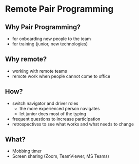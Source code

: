 # Remote Pair Programming

## Why Pair Programming?
- for onboarding new people to the team
- for training (junior, new technologies)

## Why remote?
- working with remote teams
- remote work when people cannot come to office

## How?
- switch navigator and driver roles
  - the more experienced person navigates
  - let junior does most of the typing
- frequent questions to increase participation
- retrospectives to see what works and what needs to change

## What?
- Mobbing timer
- Screen sharing (Zoom, TeamViewer, MS Teams)


